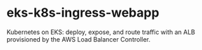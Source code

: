 # eks-k8s-ingress-webapp
Kubernetes on EKS: deploy, expose, and route traffic with an ALB provisioned by the AWS Load Balancer Controller.
